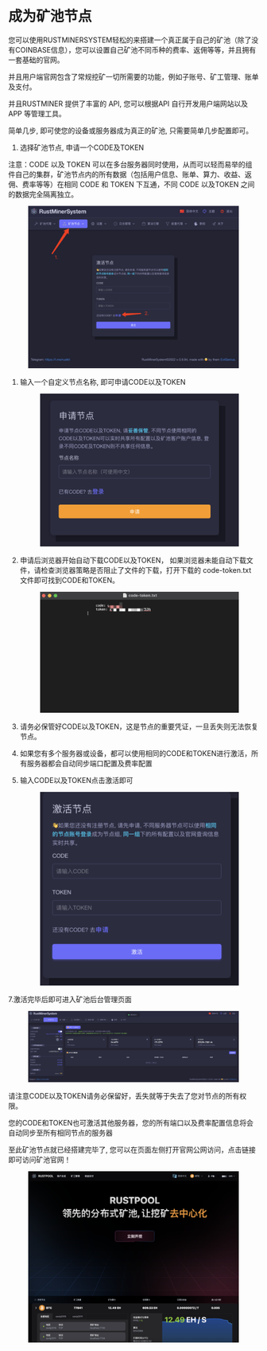 # 成为矿池节点

您可以使用RUSTMINERSYSTEM轻松的来搭建一个真正属于自己的矿池（除了没有COINBASE信息），您可以设置自己矿池不同币种的费率、返佣等等，并且拥有一套基础的官网。

&#x20;并且用户端官网包含了常规挖矿一切所需要的功能，例如子账号、矿工管理、账单及支付。

并且RUSTMINER 提供了丰富的 API, 您可以根据API 自行开发用户端网站以及 APP 等管理工具。

简单几步, 即可使您的设备或服务器成为真正的矿池,  只需要简单几步配置即可。



1. 选择矿池节点,  申请一个CODE及TOKEN

注意：CODE 以及 TOKEN 可以在多台服务器同时使用，从而可以轻而易举的组件自己的集群，矿池节点内的所有数据（包括用户信息、账单、算力、收益、返佣、费率等等）在相同 CODE 和 TOKEN 下互通，不同 CODE 以及TOKEN 之间的数据完全隔离独立。

<figure><img src="../.gitbook/assets/image (1) (1) (1) (1) (1).png" alt=""><figcaption></figcaption></figure>

1.  输入一个自定义节点名称, 即可申请CODE以及TOKEN

    <figure><img src="../.gitbook/assets/image (2) (1).png" alt=""><figcaption></figcaption></figure>
2.  申请后浏览器开始自动下载CODE以及TOKEN， 如果浏览器未能自动下载文件，请检查浏览器策略是否阻止了文件的下载，打开下载的 code-token.txt 文件即可找到CODE和TOKEN。&#x20;

    <figure><img src="../.gitbook/assets/image (4) (1).png" alt=""><figcaption></figcaption></figure>
3. 请务必保管好CODE以及TOKEN，这是节点的重要凭证，一旦丢失则无法恢复节点。
4. 如果您有多个服务器或设备，都可以使用相同的CODE和TOKEN进行激活，所有服务器都会自动同步端口配置及费率配置
5.  输入CODE以及TOKEN点击激活即可

    <figure><img src="../.gitbook/assets/image (5).png" alt=""><figcaption></figcaption></figure>

7.激活完毕后即可进入矿池后台管理页面

<figure><img src="../.gitbook/assets/image (6).png" alt=""><figcaption></figcaption></figure>

请注意CODE以及TOKEN请务必保留好，丢失就等于失去了您对节点的所有权限。

您的CODE和TOKEN也可激活其他服务器，您的所有端口以及费率配置信息将会自动同步至所有相同节点的服务器

至此矿池节点就已经搭建完毕了,  您可以在页面左侧打开官网公网访问，点击链接即可访问矿池官网！

<figure><img src="../.gitbook/assets/image (7).png" alt=""><figcaption></figcaption></figure>
